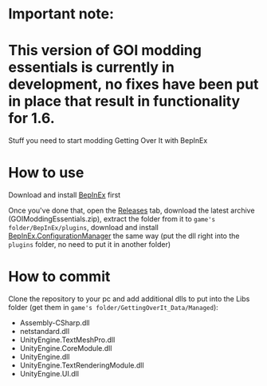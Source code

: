 # Important note:
# This version of GOI modding essentials is currently in development, no fixes have been put in place that result in functionality for 1.6.

Stuff you need to start modding Getting Over It with BepInEx

# How to use
Download and install [BepInEx](https://bepinex.github.io/bepinex_docs/master/articles/user_guide/installation/index.html) first

Once you've done that, open the [Releases](https://github.com/cgytrus/GOIModdingEssentials/releases) tab, 
download the latest archive (GOIModdingEssentials.zip), 
extract the folder from it to `game's folder/BepInEx/plugins`,
download and install [BepInEx.ConfigurationManager](https://github.com/BepInEx/BepInEx.ConfigurationManager/releases) the same way 
(put the dll right into the `plugins` folder, no need to put it in another folder)

# How to commit
Clone the repository to your pc and add additional dlls to put into the Libs folder (get them in `game's folder/GettingOverIt_Data/Managed`):
- Assembly-CSharp.dll
- netstandard.dll
- UnityEngine.TextMeshPro.dll
- UnityEngine.CoreModule.dll
- UnityEngine.dll
- UnityEngine.TextRenderingModule.dll
- UnityEngine.UI.dll
